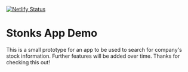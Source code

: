 [![Netlify Status](https://api.netlify.com/api/v1/badges/67343a24-9940-400e-b42e-8a11879fd7d8/deploy-status)](https://app.netlify.com/sites/stonks-app-demo/deploys)

# Stonks App Demo
This is a small prototype for an app to be used to search for company's stock information. Further features will be added over time. Thanks for checking this out!